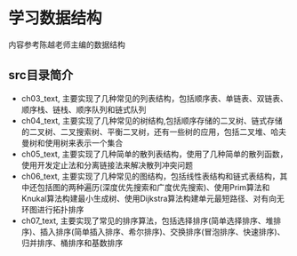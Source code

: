 # 学习数据结构
内容参考陈越老师主编的数据结构

## src目录简介
* ch03_text, 主要实现了几种常见的列表结构，包括顺序表、单链表、双链表、顺序栈、链栈、顺序队列和链式队列
* ch04_text, 主要实现了几种常见的树结构,包括顺序存储的二叉树、链式存储的二叉树、二叉搜索树、平衡二叉树，还有一些树的应用，包括二叉堆、哈夫曼树和使用树来表示一个集合
* ch05_text, 主要实现了几种简单的散列表结构，使用了几种简单的散列函数，使用开发定止法和分离链接法来解决散列冲突问题
* ch06_text, 主要实现了几种常见的图结构，包括线性表结构和链式表结构，其中还包括图的两种遍历(深度优先搜索和广度优先搜索)、使用Prim算法和Knukal算法构建最小生成树、使用Dijkstra算法构建单元最短路径、对有向无环图进行拓扑排序
* ch07_text, 主要实现了常见的排序算法，包括选择排序(简单选择排序、堆排序)、插入排序(简单插入排序、希尔排序)、交换排序(冒泡排序、快速排序)、归并排序、桶排序和基数排序